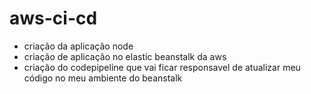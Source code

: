 # aws-ci-cd

- criação da aplicação node 
- criação de aplicação no elastic beanstalk da aws
- criação do codepipeline que vai ficar responsavel de atualizar meu código no meu ambiente do beanstalk